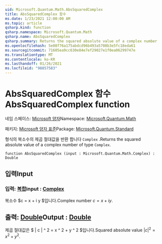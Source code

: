 ```yaml
---
uid: Microsoft.Quantum.Math.AbsSquaredComplex
title: AbsSquaredComplex 함수
ms.date: 1/23/2021 12:00:00 AM
ms.topic: article
qsharp.kind: function
qsharp.namespace: Microsoft.Quantum.Math
qsharp.name: AbsSquaredComplex
qsharp.summary: Returns the squared absolute value of a complex number of type `Complex`.
ms.openlocfilehash: 5e08f76a175abdcd96b493a5708b3e5fc18eda61
ms.sourcegitcommit: 71605ea9cc630e84e7ef29027e1f0ea06299747e
ms.translationtype: MT
ms.contentlocale: ko-KR
ms.lasthandoff: 01/26/2021
ms.locfileid: "98857583"
---
```

# <a name="abssquaredcomplex-function"></a><span data-ttu-id="84162-102">AbsSquaredComplex 함수</span><span class="sxs-lookup"><span data-stu-id="84162-102">AbsSquaredComplex function</span></span>

<span data-ttu-id="84162-103">네임 스페이스: [Microsoft 양자](xref:Microsoft.Quantum.Math)</span><span class="sxs-lookup"><span data-stu-id="84162-103">Namespace: [Microsoft.Quantum.Math](xref:Microsoft.Quantum.Math)</span></span>

<span data-ttu-id="84162-104">패키지: [Microsoft 양자 표준](https://nuget.org/packages/Microsoft.Quantum.Standard)</span><span class="sxs-lookup"><span data-stu-id="84162-104">Package: [Microsoft.Quantum.Standard](https://nuget.org/packages/Microsoft.Quantum.Standard)</span></span>


<span data-ttu-id="84162-105">형식의 복소수의 제곱 절대값을 반환 합니다 `Complex` .</span><span class="sxs-lookup"><span data-stu-id="84162-105">Returns the squared absolute value of a complex number of type `Complex`.</span></span>

```qsharp
function AbsSquaredComplex (input : Microsoft.Quantum.Math.Complex) : Double
```


## <a name="input"></a><span data-ttu-id="84162-106">입력</span><span class="sxs-lookup"><span data-stu-id="84162-106">Input</span></span>

### <a name="input--complex"></a><span data-ttu-id="84162-107">입력: [복합](xref:Microsoft.Quantum.Math.Complex)</span><span class="sxs-lookup"><span data-stu-id="84162-107">input : [Complex](xref:Microsoft.Quantum.Math.Complex)</span></span>

<span data-ttu-id="84162-108">복소수 $c = x + i y $입니다.</span><span class="sxs-lookup"><span data-stu-id="84162-108">Complex number $c = x + i y$.</span></span>



## <a name="output--double"></a><span data-ttu-id="84162-109">출력: [Double](xref:microsoft.quantum.lang-ref.double)</span><span class="sxs-lookup"><span data-stu-id="84162-109">Output : [Double](xref:microsoft.quantum.lang-ref.double)</span></span>

<span data-ttu-id="84162-110">제곱 절대값은 $ | c | ^ 2 = x ^ 2 + y ^ 2 $입니다.</span><span class="sxs-lookup"><span data-stu-id="84162-110">Squared absolute value $|c|^2 = x^2 + y^2$.</span></span>